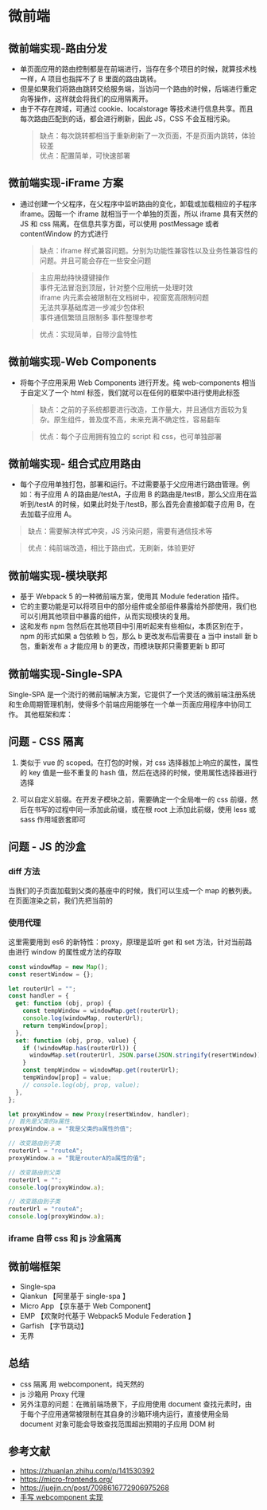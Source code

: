 # 微前端

## 微前端实现-路由分发

- 单页面应用的路由控制都是在前端进行，当存在多个项目的时候，就算技术栈一样，A 项目也指挥不了 B 里面的路由跳转。
- 但是如果我们将路由跳转交给服务端，当访问一个路由的时候，后端进行重定向等操作，这样就会将我们的应用隔离开。
- 由于不存在跨域，可通过 cookie、localstorage 等技术进行信息共享。而且每次路由匹配到的话，都会进行刷新，因此 JS，CSS 不会互相污染。
  > 缺点：每次跳转都相当于重新刷新了一次页面，不是页面内跳转，体验较差 <br>
  > 优点：配置简单，可快速部署

## 微前端实现-iFrame 方案

- 通过创建一个父程序，在父程序中监听路由的变化，卸载或加载相应的子程序 iframe。因每一个 iframe 就相当于一个单独的页面，所以 iframe 具有天然的 JS 和 css 隔离。在信息共享方面，可以使用 postMessage 或者 contentWindow 的方式进行

  > 缺点：iframe 样式兼容问题。分别为功能性兼容性以及业务性兼容性的问题。并且可能会存在一些安全问题

  > 主应用劫持快捷键操作 <br>
  > 事件无法冒泡到顶层，针对整个应用统一处理时效 <br>
  > iframe 内元素会被限制在文档树中，视窗宽高限制问题 <br>
  > 无法共享基础库进一步减少包体积 <br>
  > 事件通信繁琐且限制多 事件整理参考 <br>

  > 优点：实现简单，自带沙盒特性

## 微前端实现-Web Components

- 将每个子应用采用 Web Components 进行开发。纯 web-components 相当于自定义了一个 html 标签，我们就可以在任何的框架中进行使用此标签

  > 缺点：之前的子系统都要进行改造，工作量大，并且通信方面较为复杂。原生组件，普及度不高，未来充满不确定性，容易翻车

  > 优点：每个子应用拥有独立的 script 和 css，也可单独部署

## 微前端实现- 组合式应用路由

- 每个子应用单独打包，部署和运行。不过需要基于父应用进行路由管理。例如：有子应用 A 的路由是/testA，子应用 B 的路由是/testB，那么父应用在监听到/testA 的时候，如果此时处于/testB，那么首先会直接卸载子应用 B，在去加载子应用 A。

> 缺点：需要解决样式冲突，JS 污染问题，需要有通信技术等

> 优点：纯前端改造，相比于路由式，无刷新，体验更好

## 微前端实现-模块联邦

- 基于 Webpack 5 的一种微前端方案，使用其 Module federation 插件。
- 它的主要功能是可以将项目中的部分组件或全部组件暴露给外部使用，我们也可以引用其他项目中暴露的组件，从而实现模块的复用。
- 这和发布 npm 包然后在其他项目中引用听起来有些相似，本质区别在于，npm 的形式如果 a 包依赖 b 包，那么 b 更改发布后需要在 a 当中 install 新 b 包，重新发布 a 才能应用 b 的更改，而模块联邦只需要更新 b 即可

## 微前端实现-Single-SPA

Single-SPA 是一个流行的微前端解决方案，它提供了一个灵活的微前端注册系统和生命周期管理机制，使得多个前端应用能够在一个单一页面应用程序中协同工作。
其他框架和库：

## 问题 - CSS 隔离

1. 类似于 vue 的 scoped。在打包的时候，对 css 选择器加上响应的属性，属性的 key 值是一些不重复的 hash 值，然后在选择的时候，使用属性选择器进行选择

2. 可以自定义前缀。在开发子模块之前，需要确定一个全局唯一的 css 前缀，然后在书写的过程中同一添加此前缀，或在根 root 上添加此前缀，使用 less 或 sass 作用域嵌套即可

## 问题 - JS 的沙盒

### diff 方法

当我们的子页面加载到父类的基座中的时候，我们可以生成一个 map 的散列表。在页面渲染之前，我们先把当前的

### 使用代理

这里需要用到 es6 的新特性：proxy，原理是监听 get 和 set 方法，针对当前路由进行 window 的属性或方法的存取

```js
const windowMap = new Map();
const resertWindow = {};

let routerUrl = "";
const handler = {
  get: function (obj, prop) {
    const tempWindow = windowMap.get(routerUrl);
    console.log(windowMap, routerUrl);
    return tempWindow[prop];
  },
  set: function (obj, prop, value) {
    if (!windowMap.has(routerUrl)) {
      windowMap.set(routerUrl, JSON.parse(JSON.stringify(resertWindow)));
    }
    const tempWindow = windowMap.get(routerUrl);
    tempWindow[prop] = value;
    // console.log(obj, prop, value);
  },
};

let proxyWindow = new Proxy(resertWindow, handler);
// 首先是父类的a属性.
proxyWindow.a = "我是父类的a属性的值";

// 改变路由到子类
routerUrl = "routeA";
proxyWindow.a = "我是routerA的a属性的值";

// 改变路由到父类
routerUrl = "";
console.log(proxyWindow.a);

// 改变路由到子类
routerUrl = "routeA";
console.log(proxyWindow.a);
```

### iframe 自带 css 和 js 沙盒隔离

## 微前端框架

- Single-spa
- Qiankun 【阿里基于 single-spa 】
- Micro App 【京东基于 Web Component】
- EMP 【欢聚时代基于 Webpack5 Module Federation 】
- Garfish 【字节跳动】
- 无界

## 总结

- css 隔离 用 webcomponent，纯天然的
- js 沙箱用 Proxy 代理
- 另外注意的问题：在微前端场景下，子应用使用 document 查找元素时，由于每个子应用通常被限制在其自身的沙箱环境内运行，直接使用全局 document 对象可能会导致查找范围超出预期的子应用 DOM 树

## 参考文献

- https://zhuanlan.zhihu.com/p/141530392
- https://micro-frontends.org/
- https://juejin.cn/post/7098616772906975268
- [手写 webcomponent 实现](https://juejin.cn/post/7108915983766519839)
